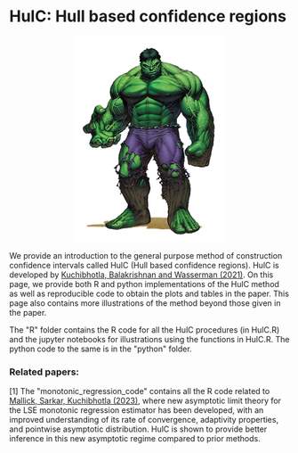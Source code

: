 # HulC: Hull based confidence regions
<p align="center">
  <img src="Hulk.png?raw=true" alt="HulC"/>
</p>

We provide an introduction to the general purpose method of construction confidence intervals called HulC (Hull based confidence regions). HulC is developed by [Kuchibhotla, Balakrishnan and Wasserman (2021)](https://arxiv.org/abs/2105.14577). On this page, we provide both R and python implementations of the HulC method as well as reproducible code to obtain the plots and tables in the paper. This page also contains more illustrations of the method beyond those given in the paper. 

The "R" folder contains the R code for all the HulC procedures (in HulC.R) and the jupyter notebooks for illustrations using the functions in HulC.R. The python code to the same is in the "python" folder.
### Related papers:
[1] The "monotonic_regression_code" contains all the R code related to [Mallick, Sarkar, Kuchibhotla (2023)](https://arxiv.org/abs/2310.20058), where new asymptotic limit theory for the LSE monotonic regression estimator has been developed, with an improved understanding of its rate of convergence, adaptivity properties, and pointwise asymptotic distribution. HulC is shown to provide better inference in this new asymptotic regime compared to prior methods.
